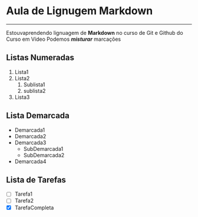 # Aula de Lignugem Markdown
---
Estouvaprendendo lignuagem de **Markdown** no curso de Git e Github do Curso em Vídeo
Podemos __*misturar*__ marcações

## Listas Numeradas
1. Lista1
1. Lista2
    1. Sublista1
    1. sublista2
1. Lista3 

## Lista Demarcada
* Demarcada1
* Demarcada2
* Demarcada3
    * SubDemarcada1
    * SubDemarcada2
* Demarcada4

## Lista de Tarefas
- [ ] Tarefa1
- [ ] Tarefa2
- [x] TarefaCompleta
